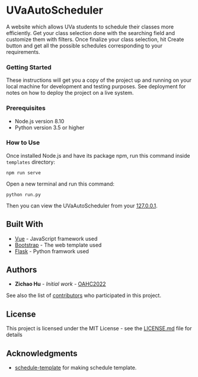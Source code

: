 # UVaAutoScheduler

A website which allows UVa students to schedule their classes more efficiently. Get your class selection done with the searching field and customize them with filters. Once finalize your class selection, hit Create button and get all the possible schedules corresponding to your requirements.

### Getting Started

These instructions will get you a copy of the project up and running on your local machine for development and testing purposes. See deployment for notes on how to deploy the project on a live system.

### Prerequisites

* Node.js version 8.10
* Python version 3.5 or higher

### How to Use

Once installed Node.js and have its package npm, run this command inside  ```templates``` directory:

```
npm run serve
```

Open a new terminal and run this command:
```
python run.py
```

Then you can view the UVaAutoScheduler from your [127.0.0.1](http://127.0.0.1:8080/).

## Built With

* [Vue](https://cn.vuejs.org/index.html) - JavaScript framework used
* [Bootstrap](https://getbootstrap.com/) - The web template used
* [Flask](http://flask.pocoo.org/) - Python framwork used

## Authors

* **Zichao Hu** - *Initial work* - [OAHC2022](https://github.com/OAHC2022)

See also the list of [contributors](https://github.com/OAHC2022/UVaAutoScheduler/graphs/contributors) who participated in this project.

## License

This project is licensed under the MIT License - see the [LICENSE.md](LICENSE.md) file for details

## Acknowledgments

* [schedule-template](https://github.com/CodyHouse/schedule-template) for making schedule template.

